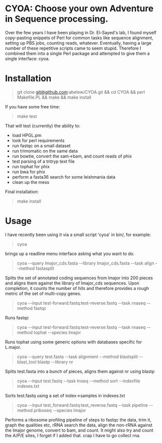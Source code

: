 CYOA: Choose your own Adventure in Sequence processing.
=======================================================

Over the few years I have been playing in Dr. El-Sayed's lab, I found myself copy-pasting snippets
of Perl for common tasks like sequence alignment, setting up PBS jobs, counting reads, whatever.
Eventually, having a large number of these repetitive scripts came to seem stupid.  Therefore I
combined them into a single Perl package and attempted to give them a single interface: cyoa.

# Installation

> git clone git@github.com:abelew/CYOA.git && cd CYOA && perl Makefile.PL && make && make install

If you have some free time:
> make test

That will test (currently) the ability to:
* load HPGL.pm
* look for perl requirements
* run fastqc on a small dataset
* run trimomatic on the same data
* run bowtie, convert the sam->bam, and count reads of phix
* test parsing of a tritryp text file
* run tophat for phix
* run bwa for phix
* perform a fasta36 search for some leishmania data
* clean up the mess

Final installation:
> make install

# Usage

I have recently been using it via a small script 'cyoa' in bin/, for example:

> cyoa

brings up a readline menu interface asking what you want to do.

> cyoa --query lmajor_cds.fasta --library lmajor_cds.fasta --task align --method fastasplit

Splits the set of annotated coding sequences from lmajor into 200 pieces and aligns them against the
library of lmajor_cds sequences.  Upon completion, it counts the number of hits and therefore provides a
rough metric of the set of multi-copy genes.

> cyoa --input test-forward.fastq:test-reverse.fastq --task rnaseq --method fastqc

Runs fastqc

> cyoa --input test-forward.fastq:test-reverse.fastq --task rnaseq --method tophat --species lmajor

Runs tophat using some generic options with databases specific for L.major.

> cyoa --query test.fasta --task alignment --method blastsplit --blast_tool blastp --library nr

Splits test.fasta into a bunch of pieces, aligns them against nr using blastp

> cyoa --input test.fastq --task tnseq --method sort --indexfile indexes.txt

Sorts test.fastq using a set of index->samples in indexes.txt

> cyoa --input test_forward.fastq:test_reverse.fastq --task pipeline --method priboseq --species lmajor

Performs a ribosome profiling pipeline of steps to fastqc the data,
trim it, graph the qualities etc, rRNA search the data, align the
non-rRNA against the lmajor genome, convert to bam, and count. It
might also try and count the A/P/E sites, I forget if I added that.
crap I have to go collect rna.
